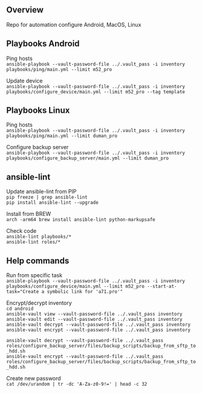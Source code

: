 ## Overview
Repo for automation configure Android, MacOS, Linux  

## Playbooks Android
Ping hosts  
`ansible-playbook --vault-password-file ../.vault_pass -i inventory playbooks/ping/main.yml --limit m52_pro`  

Update device  
`ansible-playbook --vault-password-file ../.vault_pass -i inventory playbooks/configure_device/main.yml --limit m52_pro --tag template`  

## Playbooks Linux
Ping hosts  
`ansible-playbook --vault-password-file ../.vault_pass -i inventory playbooks/ping/main.yml --limit duman_pro`  

Configure backup server  
`ansible-playbook --vault-password-file ../.vault_pass -i inventory playbooks/configure_backup_server/main.yml --limit duman_pro`  

## ansible-lint
Update ansible-lint from PIP  
`pip freeze | grep ansible-lint`  
`pip install ansible-lint --upgrade`  

Install from BREW  
`arch -arm64 brew install ansible-lint python-markupsafe`  

Check code  
`ansible-lint playbooks/*`  
`ansible-lint roles/*`  

## Help commands
Run from specific task  
`ansible-playbook --vault-password-file ../.vault_pass -i inventory playbooks/configure_device/main.yml --limit m52_pro --start-at-task="Create a symbolic link for 'a71.pro'"`

Encrypt/decrypt inventory  
`cd android`  
`ansible-vault view --vault-password-file ../.vault_pass inventory`  
`ansible-vault edit --vault-password-file ../.vault_pass inventory`  
`ansible-vault decrypt --vault-password-file ../.vault_pass inventory`  
`ansible-vault encrypt --vault-password-file ../.vault_pass inventory`  

`ansible-vault decrypt --vault-password-file ../.vault_pass roles/configure_backup_server/files/backup_scripts/backup_from_sftp_to_hdd.sh`  
`ansible-vault encrypt --vault-password-file ../.vault_pass roles/configure_backup_server/files/backup_scripts/backup_from_sftp_to_hdd.sh`  

Create new password  
`cat /dev/urandom | tr -dc 'A-Za-z0-9!=' | head -c 32`
